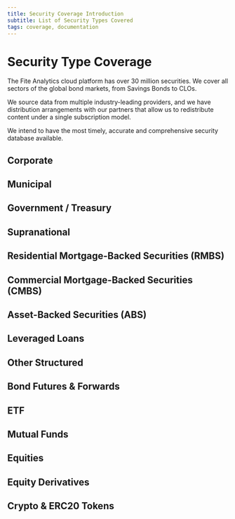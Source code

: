 ```yaml
---
title: Security Coverage Introduction
subtitle: List of Security Types Covered
tags: coverage, documentation
---
```


# Security Type Coverage

The Fite Analytics cloud platform has over 30 million securities. We cover all sectors of the global bond markets, 
from Savings Bonds to CLOs.

We source data from multiple industry-leading providers, and we have distribution arrangements with our partners that 
allow us to redistribute content under a single subscription model.

We intend to have the most timely, accurate and comprehensive security database available.

## Corporate

## Municipal

## Government / Treasury

## Supranational

## Residential Mortgage-Backed Securities (RMBS)

## Commercial Mortgage-Backed Securities (CMBS)

## Asset-Backed Securities (ABS)

## Leveraged Loans

## Other Structured

## Bond Futures & Forwards

## ETF

## Mutual Funds

## Equities

## Equity Derivatives

## Crypto & ERC20 Tokens
